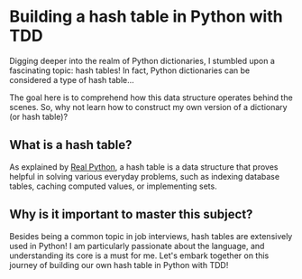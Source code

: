 # Building a hash table in Python with TDD

Digging deeper into the realm of Python dictionaries, I stumbled upon a fascinating topic: hash tables! In fact, Python dictionaries can be considered a type of hash table...

The goal here is to comprehend how this data structure operates behind the scenes. So, why not learn how to construct my own version of a dictionary (or hash table)?

## What is a hash table?

As explained by [Real Python](https://realpython.com/python-hash-table/#build-a-hash-table-prototype-in-python-with-tdd), a hash table is a data structure that proves helpful in solving various everyday problems, such as indexing database tables, caching computed values, or implementing sets.

## Why is it important to master this subject?

Besides being a common topic in job interviews, hash tables are extensively used in Python! I am particularly passionate about the language, and understanding its core is a must for me. Let's embark together on this journey of building our own hash table in Python with TDD!